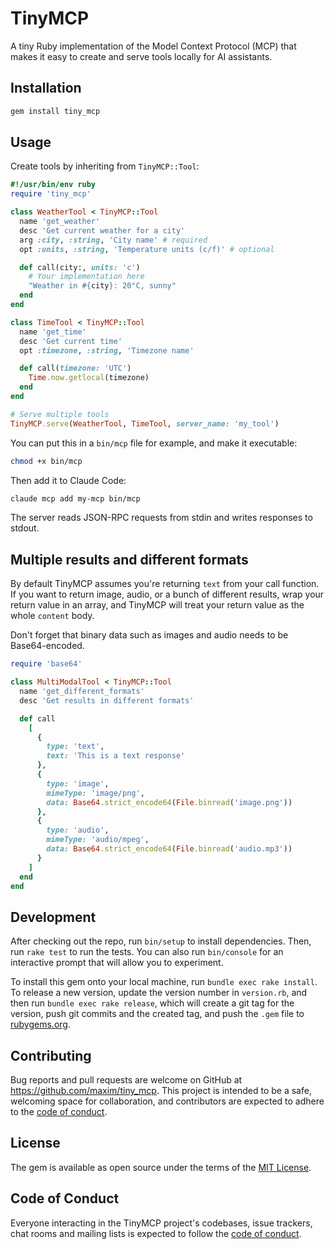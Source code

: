 # TinyMCP

A tiny Ruby implementation of the Model Context Protocol (MCP) that makes it easy to create and serve tools locally for AI assistants.

## Installation

```bash
gem install tiny_mcp
```

## Usage

Create tools by inheriting from `TinyMCP::Tool`:

```ruby
#!/usr/bin/env ruby
require 'tiny_mcp'

class WeatherTool < TinyMCP::Tool
  name 'get_weather'
  desc 'Get current weather for a city'
  arg :city, :string, 'City name' # required
  opt :units, :string, 'Temperature units (c/f)' # optional

  def call(city:, units: 'c')
    # Your implementation here
    "Weather in #{city}: 20°C, sunny"
  end
end

class TimeTool < TinyMCP::Tool
  name 'get_time'
  desc 'Get current time'
  opt :timezone, :string, 'Timezone name'

  def call(timezone: 'UTC')
    Time.now.getlocal(timezone)
  end
end

# Serve multiple tools
TinyMCP.serve(WeatherTool, TimeTool, server_name: 'my_tool')
```

You can put this in a `bin/mcp` file for example, and make it executable:

```bash
chmod +x bin/mcp
```

Then add it to Claude Code:

```bash
claude mcp add my-mcp bin/mcp
```

The server reads JSON-RPC requests from stdin and writes responses to stdout.

## Multiple results and different formats

By default TinyMCP assumes you're returning `text` from your call function. If you want to return image, audio, or a bunch of different results, wrap your return value in an array, and TinyMCP will treat your return value as the whole `content` body.

Don't forget that binary data such as images and audio needs to be Base64-encoded.

```ruby
require 'base64'

class MultiModalTool < TinyMCP::Tool
  name 'get_different_formats'
  desc 'Get results in different formats'

  def call
    [
      {
        type: 'text',
        text: 'This is a text response'
      },
      {
        type: 'image',
        mimeType: 'image/png',
        data: Base64.strict_encode64(File.binread('image.png'))
      },
      {
        type: 'audio',
        mimeType: 'audio/mpeg',
        data: Base64.strict_encode64(File.binread('audio.mp3'))
      }
    ]
  end
end
```

## Development

After checking out the repo, run `bin/setup` to install dependencies. Then, run `rake test` to run the tests. You can also run `bin/console` for an interactive prompt that will allow you to experiment.

To install this gem onto your local machine, run `bundle exec rake install`. To release a new version, update the version number in `version.rb`, and then run `bundle exec rake release`, which will create a git tag for the version, push git commits and the created tag, and push the `.gem` file to [rubygems.org](https://rubygems.org).

## Contributing

Bug reports and pull requests are welcome on GitHub at https://github.com/maxim/tiny_mcp. This project is intended to be a safe, welcoming space for collaboration, and contributors are expected to adhere to the [code of conduct](https://github.com/maxim/tiny_mcp/blob/main/CODE_OF_CONDUCT.md).

## License

The gem is available as open source under the terms of the [MIT License](https://opensource.org/licenses/MIT).

## Code of Conduct

Everyone interacting in the TinyMCP project's codebases, issue trackers, chat rooms and mailing lists is expected to follow the [code of conduct](https://github.com/maxim/tiny_mcp/blob/main/CODE_OF_CONDUCT.md).
